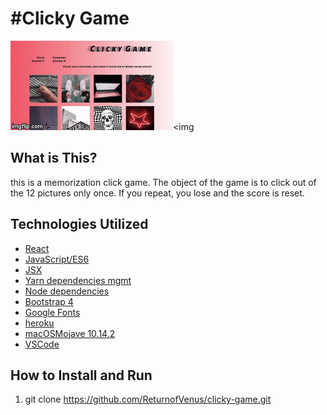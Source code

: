 # &#35;Clicky Game&nbsp;&nbsp;
<img src="2vo1r9.gif"><img 

## What is This?
this is a memorization click game. The object of the game is to click out of the 12 pictures only once. If you repeat, you lose and the score is reset.


## Technologies Utilized
* [React](https://reactjs.org/)
* [JavaScript/ES6](http://es6-features.org/#Constants)
* [JSX](https://reactjs.org/docs/introducing-jsx.html)
* [Yarn dependencies mgmt](https://yarnpkg.com/en/)
* [Node dependencies](https://nodejs.org/en/)
* [Bootstrap 4](https://getbootstrap.com/)
* [Google Fonts](https://fonts.google.com/)
* [heroku](https://www.heroku.com)
* [macOSMojave 10.14.2](https://support.apple.com/kb/DL1986?locale=en_US)
* [VSCode](https://code.visualstudio.com/)

## How to Install and Run
01. git clone https://github.com/ReturnofVenus/clicky-game.git

